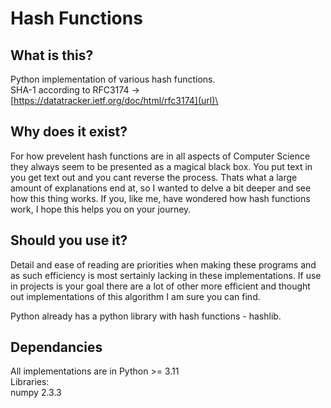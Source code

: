 # Hash Functions

## What is this?
Python implementation of various hash functions.\
SHA-1 according to RFC3174 -> [https://datatracker.ietf.org/doc/html/rfc3174](url)\

## Why does it exist?
For how prevelent hash functions are in all aspects of Computer Science they always seem to be presented as a magical black box.
You put text in you get text out and you cant reverse the process. Thats what a large amount of explanations end at, so I wanted to delve a bit deeper and see how this thing works. If you, like me, have wondered how hash functions work, I hope this helps you on your journey.

## Should you use it?
Detail and ease of reading are priorities when making these programs and as such efficiency is most sertainly lacking in these implementations.
If use in projects is your goal there are a lot of other more efficient and thought out implementations of this algorithm I am sure you can find.

Python already has a python library with hash functions - hashlib.

## Dependancies
All implementations are in Python >= 3.11\
Libraries:\
numpy 2.3.3
